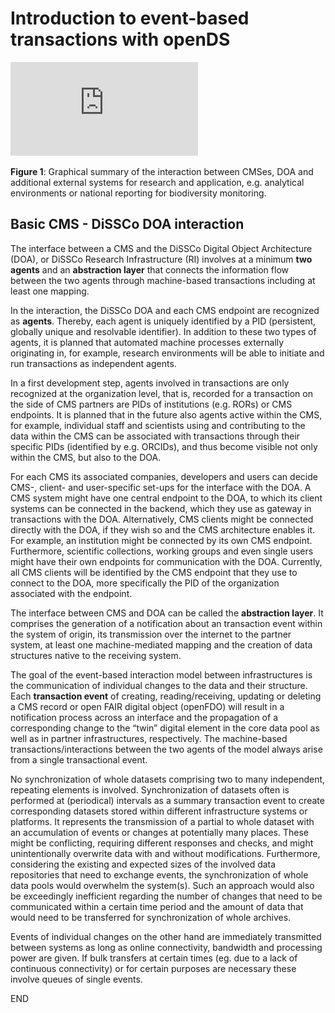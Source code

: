 # Introduction to event-based transactions with openDS


![Interaction paths between DiSSCo technical infrastructure, CMSes and additional research or application systems](https://github.com/DiSSCo/openDS/blob/jbstatgen_events/events/FullPath_Detail_20221102b.drawio.pdf "FullPath_Detail_pdf")

**Figure 1**: Graphical summary of the interaction between CMSes, DOA and additional external systems for research and application, e.g. analytical environments or national reporting for biodiversity monitoring.


## Basic CMS - DiSSCo DOA interaction

The interface between a CMS and the DiSSCo Digital Object Architecture (DOA), or DiSSCo Research Infrastructure (RI) involves at a minimum **two agents** and an **abstraction layer** that connects the information flow between the two agents through machine-based transactions including at least one mapping.

In the interaction, the DiSSCo DOA and each CMS endpoint are recognized as **agents**. Thereby, each agent is uniquely identified by a PID (persistent, globally unique and resolvable identifier). In addition to these two types of agents, it is planned that automated machine processes externally originating in, for example, research environments will be able to initiate and run transactions as independent agents. 

In a first development step, agents involved in transactions are only recognized at the organization level, that is, recorded for a transaction on the side of CMS partners are PIDs of institutions (e.g. RORs) or CMS endpoints. It is planned that in the future also agents active within the CMS, for example, individual staff and scientists using and contributing to the data within the CMS can be associated with transactions through their specific PIDs (identified by e.g. ORCIDs), and thus become visible not only within the CMS, but also to the DOA. 

For each CMS its associated companies, developers and users can decide CMS-, client- and user-specific set-ups for the interface with the DOA. A CMS system might have one central endpoint to the DOA, to which its client systems can be connected in the backend, which they use as gateway in transactions with the DOA. Alternatively, CMS clients might be connected directly with the DOA, if they wish so and the CMS architecture enables it. For example, an institution might be connected by its own CMS endpoint. Furthermore, scientific collections, working groups and even single users might have their own endpoints for communication with the DOA. Currently, all CMS clients will be identified by the CMS endpoint that they use to connect to the DOA, more specifically the PID of the organization associated with the endpoint.

The interface between CMS and DOA can be called the **abstraction layer**. It comprises the generation of a notification about an transaction event within the system of origin, its transmission over the internet to the partner system, at least one machine-mediated mapping and the creation of data structures native to the receiving system.

The goal of the event-based interaction model between infrastructures is the communication of individual changes to the data and their structure. Each **transaction event** of creating, reading/receiving, updating or deleting a CMS record or open FAIR digital object (openFDO) will result in a notification process across an interface and the propagation of a corresponding change to the “twin” digital element in the core data pool as well as in partner infrastructures, respectively. The machine-based transactions/interactions between the two agents of the model always arise from a single transactional event. 

No synchronization of whole datasets comprising two to many independent, repeating elements is involved. Synchronization of datasets often is performed at (periodical) intervals as a summary transaction event to create corresponding datasets stored within different infrastructure systems or platforms. It represents the transmission of a partial to whole dataset with an accumulation of events or changes at potentially many places. These might be conflicting, requiring different responses and checks, and might unintentionally overwrite data with and without modifications. Furthermore, considering the existing and expected sizes of the involved data repositories that need to exchange events, the synchronization of whole data pools would overwhelm the system(s). Such an approach would also be exceedingly inefficient regarding the number of changes that need to be communicated within a certain time period and the amount of data that would need to be transferred for synchronization of whole archives.

Events of individual changes on the other hand are immediately transmitted between systems as long as online connectivity, bandwidth and processing power are given. If bulk transfers at certain times (eg. due to a lack of continuous connectivity) or for certain purposes are necessary these involve queues of single events.








END
